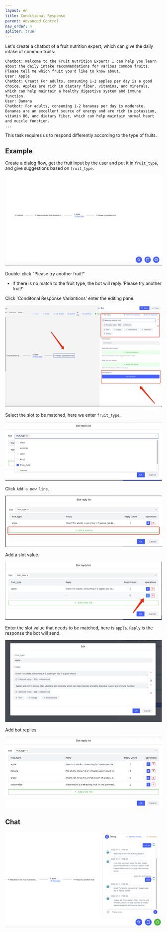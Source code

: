 ```yaml
---
layout: en
title: Conditional Response
parent: Advanced Control
nav_order: 4
spliter: true
---
```

Let's create a chatbot of a fruit nutrition expert, which can give the daily intake of common fruits:
```text
Chatbot: Welcome to the Fruit Nutrition Expert! I can help you learn about the daily intake recommendations for various common fruits. Please tell me which fruit you'd like to know about.
User: Apple
Chatbot: Great! For adults, consuming 1-2 apples per day is a good choice. Apples are rich in dietary fiber, vitamins, and minerals, which can help maintain a healthy digestive system and immune function.
User: Banana
Chatbot: For adults, consuming 1-2 bananas per day is moderate. Bananas are an excellent source of energy and are rich in potassium, vitamin B6, and dietary fiber, which can help maintain normal heart and muscle function.
...
```
<!---
User: Grapes

Chatbot: Adults can consume a small bunch of grapes, about 10-15 grapes per day. Grapes contain abundant antioxidants and vitamin C, which can help protect cells from oxidative damage.

User: Watermelon

Chatbot: Watermelon is a refreshing fruit for the summer! Consuming a small slice of watermelon (about 200 grams) per day is a good choice. It has a high water content, helping to maintain body hydration, and is also rich in vitamins A and C.
--->
This task requires us to respond differently according to the type of fruits. 

## Example
Create a dialog flow, get the fruit input by the user and put it in `fruit_type`, and give suggestions based on `fruit_type`.

![01-slot-reply-list.png](/assets/images/tutorial/conditional_response/01-slot-reply-list.png)

Double-click "Please try another fruit!" 
- If there is no match to the fruit type, the bot will reply:'Please try another fruit!'

Click 'Conditonal Response Variantions' enter the editing pane.

![img_5.png](/assets/images/tutorial/conditional_response/02-slot-reply-list.png)

Select the slot to be matched, here we enter `fruit_type`.

![img_3.png](/assets/images/tutorial/conditional_response/03-slot-reply-list.png)

Click `Add a new line`. 

![img_1.png](/assets/images/tutorial/conditional_response/04-slot-reply-list.png)

Add a slot value.

![img_2.png](/assets/images/tutorial/conditional_response/05-slot-reply-list.png)

Enter the slot value that needs to be matched, here is `apple`. `Reply` is the response the bot will send. 

![img.png](/assets/images/tutorial/conditional_response/06-slot-reply-list.png)

Add bot replies.

![img_4.png](/assets/images/tutorial/conditional_response/07-slot-reply-list.png)

## Chat

![img.png](/assets/images/tutorial/conditional_response/08-slot-reply-list.png)
